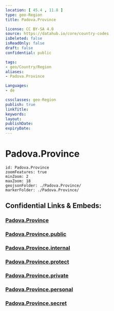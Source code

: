 ```yaml
---
location: [ 45.4 , 11.8 ] 
type: geo-Region
title: Padova.Province

license: CC BY-SA 4.0
source: https://datahub.io/core/country-codes
isDeleted: false
isReadOnly: false
draft: false
confidential: public

tags:
- geo/Country/Region
aliases:
- Padova.Province

Languages:
- de

cssclasses: geo-Region
publish: true
linkTitle: 
keywords: 
layout: 
publishDate: 
expiryDate: 
---
```


# Padova.Province

```leaflet
id: Padova.Province
zoomFeatures: true 
minZoom: 2 
maxZoom: 18
geojsonFolder: ./Padova.Province/
markerFolder: ./Padova.Province/
```


## Confidential Links & Embeds: 

### [Padova.Province](/_Standards/Earth/Continent/Europe/Europe~South/Italy/regions~Italy/Veneto/Padova.Province.md) 

### [Padova.Province.public](/_public/Earth/Continent/Europe/Europe~South/Italy/regions~Italy/Veneto/Padova.Province.public.md) 

### [Padova.Province.internal](/_internal/Earth/Continent/Europe/Europe~South/Italy/regions~Italy/Veneto/Padova.Province.internal.md) 

### [Padova.Province.protect](/_protect/Earth/Continent/Europe/Europe~South/Italy/regions~Italy/Veneto/Padova.Province.protect.md) 

### [Padova.Province.private](/_private/Earth/Continent/Europe/Europe~South/Italy/regions~Italy/Veneto/Padova.Province.private.md) 

### [Padova.Province.personal](/_personal/Earth/Continent/Europe/Europe~South/Italy/regions~Italy/Veneto/Padova.Province.personal.md) 

### [Padova.Province.secret](/_secret/Earth/Continent/Europe/Europe~South/Italy/regions~Italy/Veneto/Padova.Province.secret.md)

